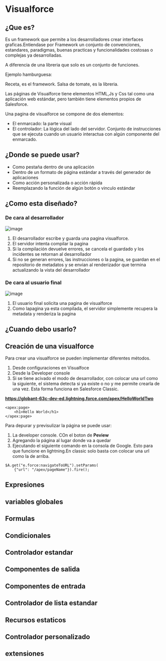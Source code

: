 # Visualforce

## ¿Que es?

Es un framework que permite a los desarrolladores crear interfaces graficas.Entiendase por Framework un conjunto de convenciones, estandares, paradigmas, buenas practicas y funcionalidades costosas o complejas ya desarrolladas.

A diferencia de una libreria que solo es un conjunto de funciones.

Ejemplo hamburguesa:

Receta, es el framework.
Salsa de tomate, es la libreria.

Las páginas de Visualforce tiene elementos HTML,Js y Css tal como una aplicación web estándar, pero también tiene elementos propios de Salesforce. 

Una pagina de visualforce se compone de dos elementos:

- El enmarcado: la parte visual
- El controlador: La lógica del lado del servidor. Conjunto de instrucciones que se ejecuta cuando un usuario interactua con algún componente del enmarcado.

## ¿Donde se puede usar?

-	Como pestaña dentro de una aplicación 
-	Dentro de un formato de página estándar a través del generador de aplicaciones 
-	Como acción personalizada o acción rápida 
-	Reemplazando la función de algún botón o vinculo estándar 

## ¿Como esta diseñado?

### De cara al desarrollador

![image](https://user-images.githubusercontent.com/100179095/188042625-bcb7019b-a885-4420-bbc4-4cff1775d2ad.png)

1. El desarrollador escribe y guarda una pagina visualforce.
2. El servidor intenta compilar la pagina
3. Si la compilación devuelve errores, se cancela el guardado y los incidentes se retornan al desarrollador
4. Si no se generan errores, las instrucciones o la pagina, se guardan en el repositorio de metadatos y se envian al renderizador que termina
actualizando la vista del desarrollador

### De cara al usuario final

![image](https://user-images.githubusercontent.com/100179095/188042910-b6fdcc3b-adc0-43df-b6e6-13afe600c9ba.png)

1. El usuario final solicita una pagina de visualforce
2. Como lapagina ya esta compilada, el servidor simplemente recupera la metadata y renderiza la pagina

## ¿Cuando debo usarlo?


## Creación de una visualforce

Para crear una visualforce se pueden implementar diferentes métodos.

1. Desde configuraciones en Visualfoce
2. Desde la Developer console
3. Si se tiene acivado el modo de desarrollador, con colocar una url como la siguiente, el sistema detecta si ya existe o no y me permite crearla de una vez. Esta forma funciona en Salesforce Classic. 

**https://globant-63c-dev-ed.lightning.force.com/apex/HelloWorldTwo**

```Apex
<apex:page>
    <h1>Hello World</h1>
</apex:page>
```

Para depurar y previsulizar la página se puede usar:

1.  La developer console. COn el boton de **Peview**
2.  Agregando la página al lugar donde va a quedar
3.  Ejecutando el siguiente comando en la consola de Google. Esto para que funcione en lightning.En classic solo basta con colocar una url como la de arriba.
 
```Apex
$A.get("e.force:navigateToURL").setParams(
    {"url": "/apex/pageName"}).fire();
```
## Expresiones

## variables globales

## Formulas

## Condicionales

## Controlador estandar

## Componentes de salida

## Componentes de entrada

## Controlador de lista estandar

## Recursos estaticos

## Controlador personalizado

## extensiones

